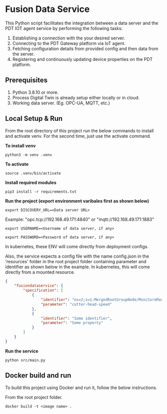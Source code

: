 # Fusion Data Service

This Python script facilitates the integration between a data server and the PDT IOT agent service by performing the following tasks:

1. Establishing a connection with the your desired server.
2. Connecting to the PDT Gateway platform via IoT agent.
3. Fetching configuration details from provided config and then data from the server.
4. Registering and continuously updating device properties on the PDT platform.

## Prerequisites

1. Python 3.8.10 or more.
2. Process Digital Twin is already setup either locally or in cloud.
3. Working data server. (Eg. OPC-UA, MQTT, etc.)

## Local Setup & Run

From the root directory of this project run the below commands to install and activate venv. For the second time, just use the activate command.

**To install venv**

`python3 -m venv .venv`

**To activate**

`source .venv/bin/activate`

**Install required modules**

`pip3 install -r requirements.txt`

**Run the project (export environment varibales first as shown below)**

`export DISCOVERY_URL=<Data server URL>`

Example: "opc.tcp://192.168.49.171:4840" or "mqtt://192.168.49.171:1883"

`export USERNAME=<Username of data server, if any>`

`export PASSWORD=<Password of data server, if any>`

In kubernetes, these ENV will come directly from deployment configs.

Also, the service expects a config file with the name config.json in the 'resources' folder in the root project folder containing parameter and identifier as shown below in the example. In kubernetes, this will come directly from a mounted resource.

```json
{
    "fusiondataservice": {
        "specification": [
            {
                "identifier": "ns=2;s=1:MergedRootGroupNode/MsncCoreRootNode/ActualStateOfCuttingMachine/ActualState?msnc.aSpd",
                "parameter": "cutter-head-speed"
            },
            {
                "identifier": "Some identifier",
                "parameter": "Some property"
            }
        ]
    }
}
```

**Run the service**

`python src/main.py`


## Docker build and run

To build this project using Docker and run it, follow the below instructions.

From the root project folder.

`docker build -t <image name> .`
